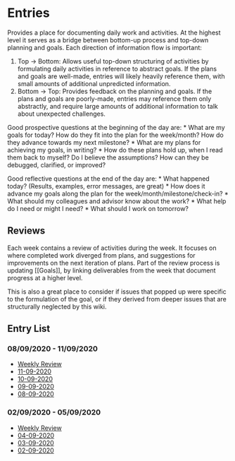 # Entries
Provides a place for documenting daily work and activities. At the highest
level it serves as a bridge between bottom-up process and top-down planning
and goals. Each direction of information flow is important:
1) Top -> Bottom: Allows useful top-down structuring of activities by
   formulating daily activities in reference to abstract goals. If the plans
   and goals are well-made, entries will likely heavily reference them, with
   small amounts of additional unpredicted information.
2) Bottom -> Top: Provides feedback on the planning and goals. If the plans and
   goals are poorly-made, entries may reference them only abstractly, and
   require large amounts of additional information to talk about unexpected
   challenges.

Good prospective questions at the beginning of the day are:
    * What are my goals for today? How do they fit into the plan for the
      week/month? How do they advance towards my next milestone?
    * What are my plans for achieving my goals, in writing?
    * How do these plans hold up, when I read them back to myself? Do I believe
      the assumptions? How can they be debugged, clarified, or improved?

Good reflective questions at the end of the day are:
    * What happened today? (Results, examples, error messages, are great)
    * How does it advance my goals along the plan for the
      week/month/milestone/check-in?
    * What should my colleagues and advisor know about the work?
    * What help do I need or might I need?
    * What should I work on tomorrow?

## Reviews
Each week contains a review of activities during the week. It focuses on where
completed work diverged from plans, and suggestions for improvements on the
next iteration of plans. Part of the review process is updating [[Goals]], by
linking deliverables from the week that document progress at a higher level.

This is also a great place to consider if issues that popped up were specific
to the formulation of the goal, or if they derived from deeper issues that are
structurally neglected by this wiki.

## Entry List

### 08/09/2020 - 11/09/2020
* [Weekly Review](review:11-09-2020)
* [11-09-2020](11-09-2020)
* [10-09-2020](10-09-2020)
* [09-09-2020](09-09-2020)
* [08-09-2020](08-09-2020)

### 02/09/2020 - 05/09/2020
* [Weekly Review](review:04-09-2020)
* [04-09-2020](04-09-2020)
* [03-09-2020](03-09-2020)
* [02-09-2020](02-09-2020)
